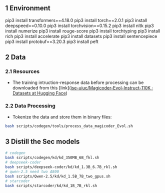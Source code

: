 ## 1 Environment
pip3 install transformers\==4.18.0
pip3 install torch\==2.0.1
pip3 install deepspeed\==0.10.0
pip3 install torchvision\==0.15.2
pip3 install nltk
pip3 install numerize
pip3 install rouge-score
pip3 install torchtyping
pip3 install rich
pip3 install accelerate
pip3 install datasets
pip3 install sentencepiece
pip3 install protobuf\==3.20.3
pip3 install peft

## 2 Data
### 2.1 Resources
- The training intruction-response data before processing can be downloaded from this [link]([ise-uiuc/Magicoder-Evol-Instruct-110K · Datasets at Hugging Face](https://huggingface.co/datasets/ise-uiuc/Magicoder-Evol-Instruct-110K))
### 2.2 Data Processing
- Tokenize the data and store them in binary files:
```bash
bash scripts/codegen/tools/process_data_magicoder_Evol.sh
```

## 3 Distill the Sec models
```bash
# codegen
bash scripts/codegen/kd/kd_350MB_6B_fkl.sh
# deepseek-coder
bash scripts/deepseek-coder/kd/kd_1.3B_6.7B_rkl.sh
# qwen-2.5 need two A800
bash scripts/Qwen-2.5/kd/kd_1.5B_7B_two_gpus.sh
# starcoder
bash scripts/starcoder/kd/kd_1B_7B_rkl.sh
```
